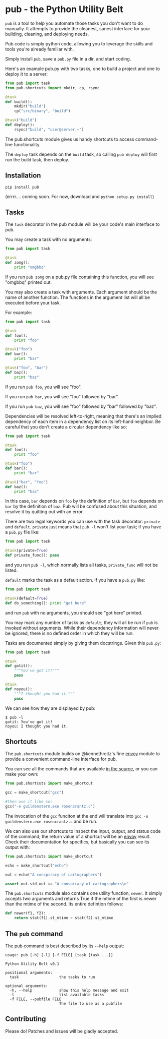 pub - the Python Utility Belt
=============================

`pub` is a tool to help you automate those tasks you don't want to do manually.
It attempts to provide the cleanest, sanest interface for your building, 
cleaning, and deploying needs.

Pub code is simply python code, allowing you to leverage the skills and tools
you're already familiar with.

Simply install `pub`, save a `pub.py` file in a dir, and start coding.

Here's an example pub.py with two tasks, one to build a project and one to
deploy it to a server:

```python
from pub import task
from pub.shortcuts import mkdir, cp, rsync

@task
def build():
    mkdir("build")
    cp("src/binary", "build")

@task("build")
def deploy():
    rsync("build", "user@server:~")
```

The pub.shortcuts module gives us handy shortcuts to access command-line
functionality.

The `deploy` task depends on the `build` task, so calling `pub deploy`
will first run the build task, then deploy.

Installation
------------

`pip install pub`

(errrr.... coming soon. For now, download and `python setup.py install`)

Tasks
-----

The `task` decorator in the pub module will be your code's main interface
to pub.

You may create a task with no arguments:

```python
from pub import task

@task
def zomg():
    print "omgbbq"
```

If you run `pub zomg` on a pub.py file containing this function, you will
see "omgbbq" printed out.

You may also create a task with arguments. Each argument should be the name
of another function. The functions in the argument list will all be executed
before your task.

For example:

```python
from pub import task

@task
def foo():
    print "foo"

@task("foo")
def bar():
    print "bar"

@task("foo", "bar")
def baz():
    print "baz"
```

If you run `pub foo`, you will see "foo".

If you run `pub bar`, you will see "foo" followed by "bar".

If you run `pub baz`, you will see "foo" followed by "bar" followed by "baz".

Dependencies will be resolved left-to-right, meaning that there's an implied
dependency of each item in a dependency list on its left-hand neighbor. Be
careful that you don't create a circular dependency like so:

```python
from pub import task

@task
def foo():
    print "foo"

@task("foo")
def bar():
    print "bar"

@task("bar", "foo")
def baz():
    print "baz"
```

In this case, `bar` depends on `foo` by the definition of `bar`, but `foo`
depends on `bar` by the definition of `baz`. Pub will be confused about this
situation, and resolve it by quitting out with an error.

There are two legal keywords you can use with the task decorator: `private`
and `default`. `private` just means that `pub -l` won't list your task; if 
you have a `pub.py` file like:

```python
from pub import task

@task(private=True)
def private_func(): pass
```

and you run `pub -l`, which normally lists all tasks, `private_func` will not
be listed.

`default` marks the task as a default action. If you have a `pub.py` like:

```python
from pub import task

@task(default=True)
def do_something(): print "got here"
```

and run `pub` with no arguments, you should see "got here" printed.

You may mark any number of tasks as `default`; they will all be run if `pub`
is invoked without arguments. While their dependency information will never
be ignored, there is no defined order in which they will be run.

Tasks are documented simply by giving them docstrings. Given this `pub.py`:

```python
from pub import task

@task
def gotit():
    """You've got it!"""
    pass

@task
def noyou():
    """I thought you had it."""
    pass
```

We can see how they are displayed by pub:

```
$ pub -l
gotit: You've got it!
noyou: I thought you had it.
```

Shortcuts
---------

The `pub.shortcuts` module builds on @kennethreitz's fine
[envoy](https://github.com/kennethreitz/envoy) module to provide a convenient
command-line interface for pub.

You can see all the commands that are available
[in the source](https://github.com/llimllib/pub/blob/master/pub/shortcuts/__init__.py),
or you can make your own:

```python
from pub.shortcuts import make_shortcut

gcc = make_shortcut("gcc")

#then use it like so:
gcc("-o guildenstern.exe rosencrantz.c")
```

The invocation of the `gcc` funciton at the end will translate into 
`gcc -o guildenstern.exe rosencrantz.c` and be run.

We can also use our shortcuts to inspect the input, output, and status
code of the command;
the return value of a shortcut will be an [envoy](https://github.com/kennethreitz/envoy)
result. Check their documentation for specifics, but basically you can
see its output with:

```python
from pub.shortcuts import make_shortcut

echo = make_shortcut("echo")

out = echo("A conspiracy of cartographers")

assert out.std_out == "A conspiracy of cartographers\n"
```

The `pub.shortcuts` module also contains one utility function, `newer`. It
simply accepts two arguments and returns True if the mtime of the first is
newer than the mtime of the second. Its entire defintion follows:

```python
def newer(f1, f2):
    return stat(f1).st_mtime > stat(f2).st_mtime
```

The `pub` command
-----------------

The pub command is best described by its `--help` output:

```
usage: pub [-h] [-l] [-f FILE] [task [task ...]]

Python Utility Belt v0.1

positional arguments:
  task                  the tasks to run

optional arguments:
  -h, --help            show this help message and exit
  -l                    list available tasks
  -f FILE, --pubfile FILE 
                        The file to use as a pubfile
```

Contributing
------------

Please do! Patches and issues will be gladly accepted.